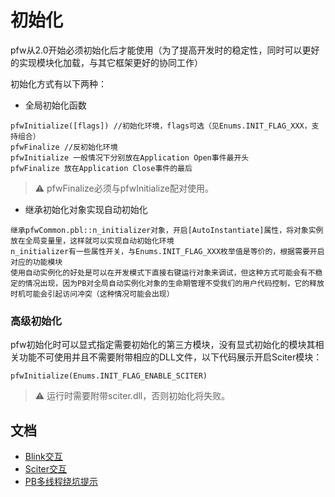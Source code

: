 # 初始化

pfw从2.0开始必须初始化后才能使用（为了提高开发时的稳定性，同时可以更好的实现模块化加载，与其它框架更好的协同工作）

初始化方式有以下两种：

- 全局初始化函数
```
pfwInitialize([flags]) //初始化环境，flags可选（见Enums.INIT_FLAG_XXX，支持组合）
pfwFinalize //反初始化环境
pfwInitialize 一般情况下分别放在Application Open事件最开头
pfwFinalize 放在Application Close事件的最后
```

> :warning: pfwFinalize必须与pfwInitialize配对使用。

- 继承初始化对象实现自动初始化
```
继承pfwCommon.pbl::n_initializer对象，开启[AutoInstantiate]属性，将对象实例放在全局变量里，这样就可以实现自动初始化环境
n_initializer有一些属性开关，与Enums.INIT_FLAG_XXX枚举值是等价的，根据需要开启对应的功能模块
使用自动实例化的好处是可以在开发模式下直接右键运行对象来调试，但这种方式可能会有不稳定的情况出现，因为PB对全局自动实例化对象的生命期管理不受我们的用户代码控制，它的释放时机可能会引起访问冲突（这种情况可能会出现）
```

### 高级初始化

pfw初始化时可以显式指定需要初始化的第三方模块，没有显式初始化的模块其相关功能不可使用并且不需要附带相应的DLL文件，以下代码展示开启Sciter模块：
```
pfwInitialize(Enums.INIT_FLAG_ENABLE_SCITER)
```
> :warning: 运行时需要附带sciter.dll，否则初始化将失败。

## 文档

- [Blink交互](docs/Blink交互.md)
- [Sciter交互](docs/Sciter交互.md)
- [PB多线程绕坑提示](docs/PB多线程绕坑提示.md)
